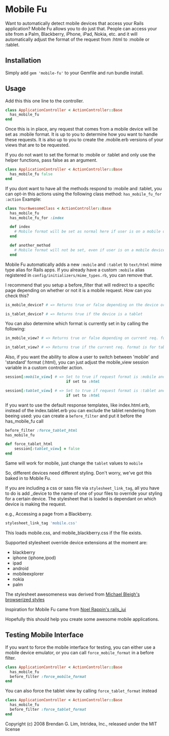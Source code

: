 Mobile Fu
=========

Want to automatically detect mobile devices that access your Rails application?
Mobile Fu allows you to do just that.  People can access your site from a Palm,
Blackberry, iPhone, iPad, Nokia, etc. and it will automatically adjust the format
of the request from :html to :mobile or :tablet.

Installation
------------

Simply add `gem 'mobile-fu'` to your Gemfile and run bundle install.

Usage
-----

Add this this one line to the controller.

```ruby
class ApplicationController < ActionController::Base
  has_mobile_fu
end
```

Once this is in place, any request that comes from a mobile device will be
set as :mobile format.  It is up to you to determine how you want to handle
these requests.  It is also up to you to create the .mobile.erb versions of
your views that are to be requested.

If you do not want to set the format to :mobile or :tablet and only use the
helper functions, pass false as an argument.

```ruby
class ApplicationController < ActionController::Base
  has_mobile_fu false
end
```

If you dont want to have all the methods respond to :mobile and :tablet, you can opt-in this actions
using the following class method: `has_mobile_fu_for :action`
Example:

```ruby
class YourAwesomeClass < ActionController::Base
  has_mobile_fu
  has_mobile_fu_for :index

  def index
    # Mobile format will be set as normal here if user is on a mobile device
  end

  def another_method
    # Mobile format will not be set, even if user is on a mobile device
  end
```

Mobile Fu automatically adds a new `:mobile` and `:tablet` to `text/html` mime type
alias for Rails apps. If you already have a custom `:mobile` alias registered in
`config/initializers/mime_types.rb`, you can remove that.

I recommend that you setup a before_filter that will redirect to a specific page
depending on whether or not it is a mobile request.  How can you check this?

```ruby
is_mobile_device? # => Returns true or false depending on the device or

is_tablet_device? # => Returns true if the device is a tablet
```

You can also determine which format is currently set in by calling the following:

```ruby
in_mobile_view? # => Returns true or false depending on current req. format or

in_tablet_view? # => Returns true if the current req. format is for tablet view
```

Also, if you want the ability to allow a user to switch between 'mobile' and
'standard' format (:html), you can just adjust the mobile_view session variable
in a custom controller action.

```ruby
session[:mobile_view] # => Set to true if request format is :mobile and false
                           if set to :html

session[:tablet_view] # => Set to true if request format is :tablet and false
                           if set to :html
```

If you want to use the default response templates, like index.html.erb, instead of the index.tablet.erb you can
exclude the tablet rendering from beeing used:
you can create a `before_filter` and put it before the has_mobile_fu call

```ruby
before_filter :force_tablet_html
has_mobile_fu

def force_tablet_html
	session[:tablet_view] = false
end
```

Same will work for mobile, just change the `tablet` values to `mobile`

So, different devices need different styling.  Don't worry, we've got this
baked in to Mobile Fu.

If you are including a css or sass file via `stylesheet_link_tag`, all you have
to do is add _device to the name of one of your files to override your styling
for a certain device.  The stylesheet that is loaded is dependant on which device
is making the request.

e.g., Accessing a page from a Blackberry.

```ruby
stylesheet_link_tag 'mobile.css'
```

This loads mobile.css, and mobile_blackberry.css if the file exists.

Supported stylesheet override device extensions at the moment are:

  * blackberry
  * iphone (iphone,ipod)
  * ipad
  * android
  * mobileexplorer
  * nokia
  * palm

The stylesheet awesomeness was derived from [Michael Bleigh's browserized styles](http://www.intridea.com/2007/12/9/announcing-browserized-styles)

Inspiration for Mobile Fu came from [Noel Rappin's rails_iui](http://blogs.pathf.com/agileajax/2008/05/rails-developme.html)

Hopefully this should help you create some awesome mobile applications.

Testing Mobile Interface
------------------------

If you want to force the mobile interface for testing, you can either use a
mobile device emulator, or you can call `force_mobile_format` in a before filter.

```ruby
class ApplicationController < ActionController::Base
  has_mobile_fu
  before_filter :force_mobile_format
end
```

You can also force the tablet view by calling `force_tablet_format` instead

```ruby
class ApplicationController < ActionController::Base
  has_mobile_fu
  before_filter :force_tablet_format
end
```

Copyright (c) 2008 Brendan G. Lim, Intridea, Inc., released under the MIT license
